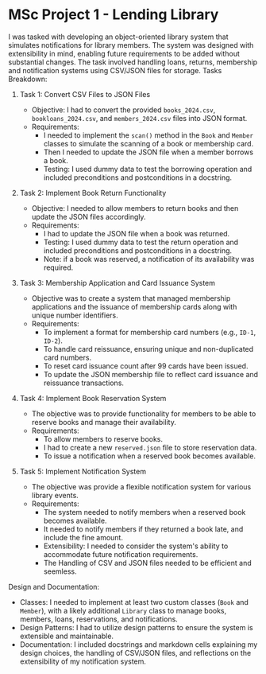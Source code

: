 # MSc Project 1 - Lending Library
I was tasked with developing an object-oriented library system that simulates notifications for library members. The system was designed with extensibility in mind, enabling future requirements to be added without substantial changes. The task involved handling loans, returns, membership and notification systems using CSV/JSON files for storage.
Tasks Breakdown:

1. Task 1: Convert CSV Files to JSON Files
   - Objective: I had to convert the provided `books_2024.csv`, `bookloans_2024.csv`, and `members_2024.csv` files into JSON format.
   - Requirements:
     - I needed to implement the `scan()` method in the `Book` and `Member` classes to simulate the scanning of a book or membership card.
     - Then I needed to update the JSON file when a member borrows a book.
     - Testing: I used dummy data to test the borrowing operation and included preconditions and postconditions in a docstring.

2. Task 2: Implement Book Return Functionality
   - Objective: I needed to allow members to return books and then update the JSON files accordingly.
   - Requirements:
     - I had to update the JSON file when a book was returned.
     - Testing: I used dummy data to test the return operation and included preconditions and postconditions in a docstring.
     - Note: if a book was reserved, a notification of its availability was required.

3. Task 3: Membership Application and Card Issuance System
   - Objective was to create a system that managed membership applications and the issuance of membership cards along with unique number identifiers.
   - Requirements:
     - To implement a format for membership card numbers (e.g., `ID-1`, `ID-2`).
     - To handle card reissuance, ensuring unique and non-duplicated card numbers.
     - To reset card issuance count after 99 cards have been issued.
     - To update the JSON membership file to reflect card issuance and reissuance transactions.

4. Task 4: Implement Book Reservation System
   - The objective was to provide functionality for members to be able to reserve books and manage their availability.
   - Requirements:
     - To allow members to reserve books.
     - I had to create a new `reserved.json` file to store reservation data.
     - To issue a notification when a reserved book becomes available.

5. Task 5: Implement Notification System
   - The objective was provide a flexible notification system for various library events.
   - Requirements:
     - The system needed to notify members when a reserved book becomes available.
     - It needed to notify members if they returned a book late, and include the fine amount.
     - Extensibility: I needed to consider the system's ability to accommodate future notification requirements.
     - The Handling of CSV and JSON files needed to be efficient and seemless.

 Design and Documentation:
- Classes: I needed to implement at least two custom classes (`Book` and `Member`), with a likely additional `Library` class to manage books, members, loans, reservations, and notifications.
- Design Patterns: I had to utilize design patterns to ensure the system is extensible and maintainable.
- Documentation: I included docstrings and markdown cells explaining my design choices, the handling of CSV/JSON files, and reflections on the extensibility of my notification system.
